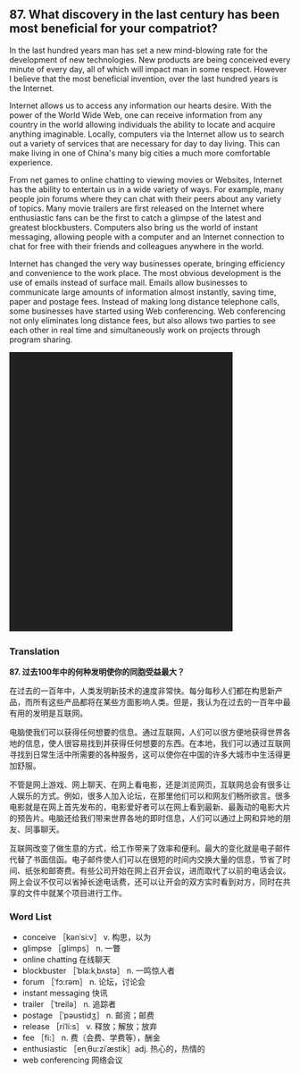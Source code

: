 ## 87. What discovery in the last century has been most beneficial for your compatriot?

In the last hundred years man has set a new mind-blowing rate for the development of new technologies. New products are being conceived every minute of every day, all of which will impact man in some respect. However I believe that the most beneficial invention, over the last hundred years is the Internet.

Internet allows us to access any information our hearts desire. With the power of the World Wide Web, one can receive information from any country in the world allowing individuals the ability to locate and acquire anything imaginable. Locally, computers via the Internet allow us to search out a variety of services that are necessary for day to day living. This can make living in one of China's many big cities a much more comfortable experience.

From net games to online chatting to viewing movies or Websites, Internet has the ability to entertain us in a wide variety of ways. For example, many people join forums where they can chat with their peers about any variety of topics. Many movie trailers are first released on the Internet where enthusiastic fans can be the first to catch a glimpse of the latest and greatest blockbusters. Computers also bring us the world of instant messaging, allowing people with a computer and an Internet connection to chat for free with their friends and colleagues anywhere in the world.

Internet has changed the very way businesses operate, bringing efficiency and convenience to the work place. The most obvious development is the use of emails instead of surface mail. Emails allow businesses to communicate large amounts of information almost instantly, saving time, paper and postage fees. Instead of making long distance telephone calls, some businesses have started using Web conferencing. Web conferencing not only eliminates long distance fees, but also allows two parties to see each other in real time and simultaneously work on projects through program sharing.

![](images/padding_400x500.png)

### Translation

**87. 过去100年中的何种发明使你的同胞受益最大？**

在过去的一百年中，人类发明新技术的速度非常快。每分每秒人们都在构思新产品，而所有这些产品都将在某些方面影响人类。但是，我认为在过去的一百年中最有用的发明是互联网。

电脑使我们可以获得任何想要的信息。通过互联网，人们可以很方便地获得世界各地的信息，使人很容易找到并获得任何想要的东西。在本地，我们可以通过互联网寻找到日常生活中所需要的各种服务，这可以使你在中国的许多大城市中生活得更加舒服。

不管是网上游戏、网上聊天、在网上看电影，还是浏览网页，互联网总会有很多让人娱乐的方式。例如，很多人加入论坛，在那里他们可以和网友们畅所欲言。很多电影就是在网上首先发布的，电影爱好者可以在网上看到最新、最轰动的电影大片的预告片。电脑还给我们带来世界各地的即时信息，人们可以通过上网和异地的朋友、同事聊天。

互联网改变了做生意的方式，给工作带来了效率和便利。最大的变化就是电子邮件代替了书面信函。电子邮件使人们可以在很短的时间内交换大量的信息，节省了时间、纸张和邮寄费。有些公司开始在网上召开会议，进而取代了以前的电话会议。网上会议不仅可以省掉长途电话费，还可以让开会的双方实时看到对方，同时在共享的文件中就某个项目进行工作。 

### Word List

+ conceive ［kənˈsi:v］ v. 构思，以为
+ glimpse ［glimps］ n. 一瞥
+ online chatting 在线聊天
+ blockbuster ［ˈbla:kˌbʌstə］ n. 一鸣惊人者
+ forum ［ˈfɔ:rəm］ n. 论坛，讨论会
+ instant messaging 快讯
+ trailer ［ˈtreilə］ n. 追踪者
+ postage ［ˈpəustidʒ］ n. 邮资；邮费
+ release ［riˈli:s］ v. 释放；解放；放弃
+ fee ［fi:］ n. 费（会费、学费等），酬金
+ enthusiastic ［enˌθu:ziˈæstik］adj. 热心的，热情的
+ web conferencing 网络会议  


